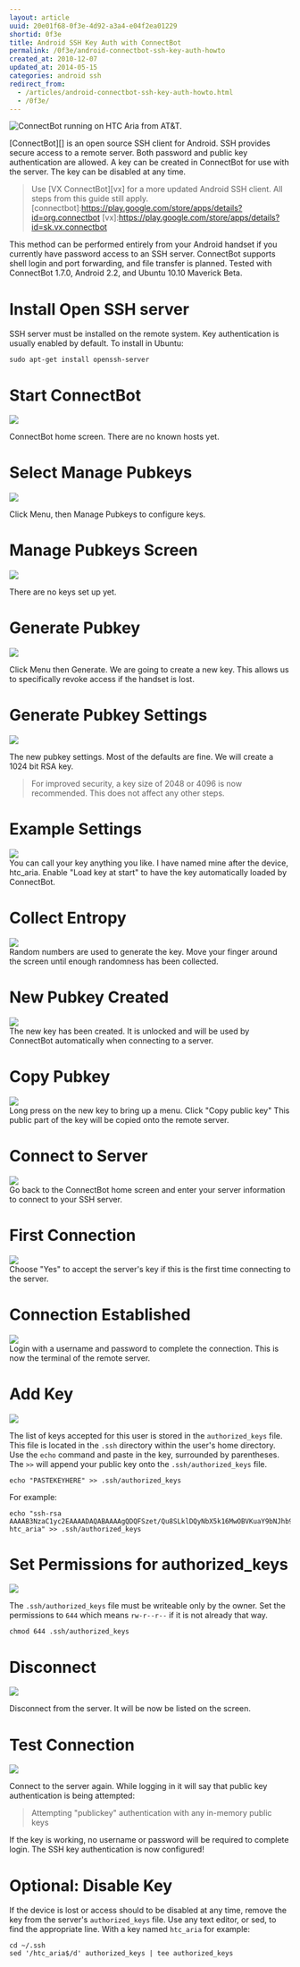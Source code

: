 ```yaml
--- 
layout: article
uuid: 20e01f68-0f3e-4d92-a3a4-e04f2ea01229
shortid: 0f3e
title: Android SSH Key Auth with ConnectBot
permalink: /0f3e/android-connectbot-ssh-key-auth-howto
created_at: 2010-12-07
updated_at: 2014-05-15
categories: android ssh
redirect_from:
  - /articles/android-connectbot-ssh-key-auth-howto.html
  - /0f3e/
---
```

![ConnectBot running on HTC Aria from AT&T.](/images/0f3e/connectbot.htc.aria.300px.png)

[ConnectBot][] is an open source SSH client for Android. SSH provides secure access to a remote server. Both password and public key authentication are allowed.  A key can be created in ConnectBot for use with the server. The key can be disabled at any time.

>Use [VX ConnectBot][vx] for a more updated Android SSH client. All steps from this guide still apply.
[connectbot]:https://play.google.com/store/apps/details?id=org.connectbot
[vx]:https://play.google.com/store/apps/details?id=sk.vx.connectbot
<!--more-->

This method can be performed entirely from your Android handset if you currently have password access to an SSH server. ConnectBot supports shell login and port forwarding, and file transfer is planned. Tested with ConnectBot 1.7.0, Android 2.2, and Ubuntu 10.10 Maverick Beta.


# Install Open SSH server
SSH server must be installed on the remote system. Key authentication is usually enabled by default. To install in Ubuntu:

    sudo apt-get install openssh-server

# Start ConnectBot
![](/images/0f3e/connectbot.home.png)

ConnectBot home screen. There are no known hosts yet.

# Select Manage Pubkeys
![](/images/0f3e/connectbot.home.menu.png)

Click Menu, then Manage Pubkeys to configure keys.

# Manage Pubkeys Screen
![](/images/0f3e/connectbot.pubkeys.png)

There are no keys set up yet.

# Generate Pubkey
![](/images/0f3e/connectbot.pubkey.generate.png)

Click Menu then Generate. We are going to create a new key. This allows us to specifically revoke access if the handset is lost.

# Generate Pubkey Settings
![](/images/0f3e/connectbot.pubkey.generate.settings.png)

The new pubkey settings. Most of the defaults are fine. We will create a 1024 bit RSA key.

> For improved security, a key size of 2048 or 4096 is now recommended. This does not affect any other steps.

# Example Settings
![](/images/0f3e/connectbot.pubkey.generate.settings.example.png)  
You can call your key anything you like. I have named mine after the device, htc_aria. Enable "Load key at start" to have the key automatically loaded by ConnectBot.

# Collect Entropy
![](/images/0f3e/connectbot.pubkey.generate.entropy.png)  
Random numbers are used to generate the key. Move your finger around the screen until enough randomness has been collected.

# New Pubkey Created
![](/images/0f3e/connectbot.pubkey.example.png)  
The new key has been created. It is unlocked and will be used by ConnectBot automatically when connecting to a server.

# Copy Pubkey
![](/images/0f3e/connectbot.pubkey.details.png)  
Long press on the new key to bring up a menu. Click "Copy public key" This public part of the key will be copied onto the remote server. 

# Connect to Server
![](/images/0f3e/connectbot.connect.to.server.png)  
Go back to the ConnectBot home screen and enter your server information to connect to your SSH server.

# First Connection
![](/images/0f3e/connectbot.first.connect.png)  
Choose "Yes" to accept the server's key if this is the first time connecting to the server.

# Connection Established
![](/images/0f3e/connectbot.connected.png)  
Login with a username and password to complete the connection. This is now the terminal of the remote server.

# Add Key
![](/images/0f3e/connectbot.authorized.keys.append.png)

The list of keys accepted for this user is stored in the `authorized_keys` file. This file is located in the `.ssh` directory within the user's home directory. Use the `echo` command and paste in the key, surrounded by parentheses. The `>>` will append your public key onto the `.ssh/authorized_keys` file.

    echo "PASTEKEYHERE" >> .ssh/authorized_keys

For example:

    echo "ssh-rsa AAAAB3NzaC1yc2EAAAADAQABAAAAgQDQFSzet/Qu8SLklDQyNbX5k16MwOBVKuaY9bNJhb99BkIRIVbNpr61eHUG3gP6haNC6qreTbpHscq4AQV21gLvCgVmHsTci0QAK44weFyDzVwIBFH9uUN+f/k2NTY9zV8FaBqK9CW8hS2f50EB38mGYvE7/0/S1u7/jtxnKqwAgw== htc_aria" >> .ssh/authorized_keys

# Set Permissions for authorized_keys
![](/images/0f3e/connectbot.authorized.keys.chmod.png)

The `.ssh/authorized_keys` file must be writeable only by the owner. Set the permissions to `644` which means `rw-r--r--` if it is not already that way.

    chmod 644 .ssh/authorized_keys

# Disconnect
![](/images/0f3e/connectbot.disconnect.png)

Disconnect from the server. It will be now be listed on the screen.

# Test Connection
![](/images/0f3e/connectbot.pubkey.test.png)

Connect to the server again. While logging in it will say that public key authentication is being attempted:

> Attempting "publickey" authentication with any in-memory public keys

If the key is working, no username or password will be required to complete login. The SSH key authentication is now configured!



# Optional: Disable Key
If the device is lost or access should to be disabled at any time, remove the key from the server's `authorized_keys` file. Use any text editor, or sed, to find the appropriate line. With a key named `htc_aria` for example:

    cd ~/.ssh
    sed '/htc_aria$/d' authorized_keys | tee authorized_keys

